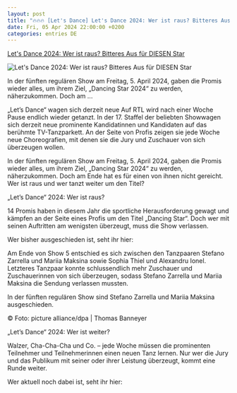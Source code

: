 ```yaml
---
layout: post
title: "🔥🔥🔥 [Let's Dance] Let's Dance 2024: Wer ist raus? Bitteres Aus für DIESEN Star"
date: Fri, 05 Apr 2024 22:00:00 +0200
categories: entries DE
---
```

[Let's Dance 2024: Wer ist raus? Bitteres Aus für DIESEN Star](https://www.swp.de/unterhaltung/tv/lets-dance-2024-wer-ist-raus-folge-5-73477091.html)

![Let's Dance 2024: Wer ist raus? Bitteres Aus für DIESEN Star](https://www.swp.de/imgs/07/1/3/1/0/0/4/9/9/1/tok_16f02934932c6b121b8c7d6045d319d6/w1200_h675_x758_y442_B9C02.jpg-8bf16bf98cffb0d3.jpeg)

In der fünften regulären Show am Freitag, 5. April 2024, gaben die Promis wieder alles, um ihrem Ziel, „Dancing Star 2024“ zu werden, näherzukommen. Doch am ...

„Let’s Dance“ wagen sich derzeit neue Auf RTL wird nach einer Woche Pause endlich wieder getanzt. In der 17. Staffel der beliebten Showwagen sich derzeit neue prominente Kandidatinnen und Kandidaten auf das berühmte TV-Tanzparkett. An der Seite von Profis zeigen sie jede Woche neue Choreografien, mit denen sie die Jury und Zuschauer von sich überzeugen wollen.

In der fünften regulären Show am Freitag, 5. April 2024, gaben die Promis wieder alles, um ihrem Ziel, „Dancing Star 2024“ zu werden, näherzukommen. Doch am Ende hat es für einen von ihnen nicht gereicht. Wer ist raus und wer tanzt weiter um den Titel?

„Let’s Dance“ 2024: Wer ist raus?

14 Promis haben in diesem Jahr die sportliche Herausforderung gewagt und kämpfen an der Seite eines Profis um den Titel „Dancing Star“. Doch wer mit seinen Auftritten am wenigsten überzeugt, muss die Show verlassen.

Wer bisher ausgeschieden ist, seht ihr hier:

Am Ende von Show 5 entschied es sich zwischen den Tanzpaaren Stefano Zarrella und Mariia Maksina sowie Sophia Thiel und Alexandru Ionel. Letzteres Tanzpaar konnte schlussendlich mehr Zuschauer und Zuschauerinnen von sich überzeugen, sodass Stefano Zarrella und Mariia Maksina die Sendung verlassen mussten.

In der fünften regulären Show sind Stefano Zarrella und Mariia Maksina ausgeschieden.

© Foto: picture alliance/dpa | Thomas Banneyer

„Let’s Dance“ 2024: Wer ist weiter?

Walzer, Cha-Cha-Cha und Co. – jede Woche müssen die prominenten Teilnehmer und Teilnehmerinnen einen neuen Tanz lernen. Nur wer die Jury und das Publikum mit seiner oder ihrer Leistung überzeugt, kommt eine Runde weiter.

Wer aktuell noch dabei ist, seht ihr hier:

